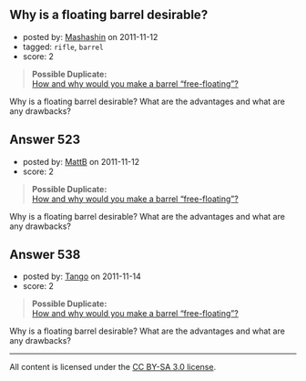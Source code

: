 ## Why is a floating barrel desirable?

- posted by: [Mashashin](https://stackexchange.com/users/-1/212-mashashin) on 2011-11-12
- tagged: `rifle`, `barrel`
- score: 2

> **Possible Duplicate:**  
> [How and why would you make a barrel &ldquo;free-floating&rdquo;?](http://firearms.stackexchange.com/questions/254/how-and-why-would-you-make-a-barrel-free-floating)  

<!-- End of automatically inserted text -->

Why is a floating barrel desirable? What are the advantages and what are any drawbacks?


## Answer 523

- posted by: [MattB](https://stackexchange.com/users/-1/24-mattb) on 2011-11-12
- score: 2

> **Possible Duplicate:**  
> [How and why would you make a barrel &ldquo;free-floating&rdquo;?](http://firearms.stackexchange.com/questions/254/how-and-why-would-you-make-a-barrel-free-floating)  

<!-- End of automatically inserted text -->

Why is a floating barrel desirable? What are the advantages and what are any drawbacks?


## Answer 538

- posted by: [Tango](https://stackexchange.com/users/-1/65-tango) on 2011-11-14
- score: 2

> **Possible Duplicate:**  
> [How and why would you make a barrel &ldquo;free-floating&rdquo;?](http://firearms.stackexchange.com/questions/254/how-and-why-would-you-make-a-barrel-free-floating)  

<!-- End of automatically inserted text -->

Why is a floating barrel desirable? What are the advantages and what are any drawbacks?



---

All content is licensed under the [CC BY-SA 3.0 license](https://creativecommons.org/licenses/by-sa/3.0/).
